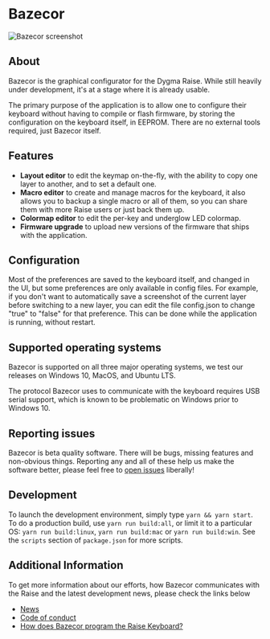 Bazecor
=======

![Bazecor screenshot](data/screenshot.png)

## About

Bazecor is the graphical configurator for the Dygma Raise. While still heavily under development, it's at a stage where it is already usable.

The primary purpose of the application is to allow one to configure their keyboard without having to compile or flash firmware, by storing the configuration on the keyboard itself, in EEPROM. There are no external tools required, just Bazecor itself.

## Features

* **Layout editor** to edit the keymap on-the-fly, with the ability to copy one
  layer to another, and to set a default one.
* **Macro editor** to create and manage macros for the keyboard, it also allows you to backup a single macro or all of them, so you can share them with more Raise users or just back them up.
* **Colormap editor** to edit the per-key and underglow LED colormap.
* **Firmware upgrade** to upload new versions of the firmware that ships with the application.

## Configuration

Most of the preferences are saved to the keyboard itself, and changed in the UI, but some preferences are only available in config files. For example, if you don't want to automatically save a screenshot of the current layer before switching to a new layer, you can edit the file config.json to change "true" to "false" for that preference. This can be done while the application is running, without restart.

## Supported operating systems

Bazecor is supported on all three major operating systems, we test our releases on Windows 10, MacOS, and Ubuntu LTS.

The protocol Bazecor uses to communicate with the keyboard requires USB serial
support, which is known to be problematic on Windows prior to Windows 10.

## Reporting issues

Bazecor is beta quality software. There will be bugs, missing features and
non-obvious things. Reporting any and all of these help us make the software
better, please feel free to [open issues][issues] liberally!

 [issues]: https://github.com/Dygmalab/Bazecor/issues

## Development

To launch the development environment, simply type `yarn && yarn start`. To do a
production build, use `yarn run build:all`, or limit it to a particular OS:
`yarn run build:linux`, `yarn run build:mac` or `yarn run build:win`. See the
`scripts` section of `package.json` for more scripts.

## Additional Information
To get more information about our efforts, how Bazecor communicates with the Raise and the latest development news, please check the links below

* [News](https://github.com/Dygmalab/Bazecor/blob/development/NEWS.md)
* [Code of conduct](https://github.com/Dygmalab/Bazecor/blob/development/CODE_OF_CONDUCT.md)
* [How does Bazecor program the Raise Keyboard?](https://github.com/Dygmalab/Bazecor/blob/development/FOCUS_API.md)